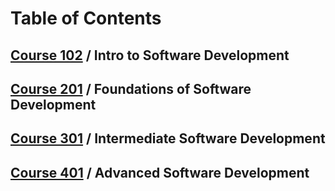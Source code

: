 # Table of Contents

## [Course 102](102) / Intro to Software Development

## [Course 201](201) / Foundations of Software Development

## [Course 301](301) / Intermediate Software Development

## [Course 401](401) / Advanced Software Development